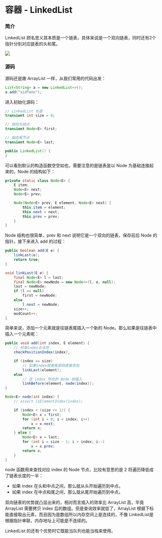 # 容器 - LinkedList


### 简介
LinkedList 顾名思义其本质是一个链表，具体来说是一个双向链表，同时还有2个指针分别对应链表的头和尾。

![](https://sidfate.oss-cn-hangzhou.aliyuncs.com/upic/20200222142056-4Abbjm.jpg)

### 源码

源码还是跟 ArrayList 一样，从我们常用的代码出发：
```java
List<String> a = new LinkedList<>();
a.add("sidfate");
```

进入初始化源码：
```java
// LinkedList 长度
transient int size = 0;

// 指向头结点
transient Node<E> first;

// 指向尾节点
transient Node<E> last;

public LinkedList() {
}
```

可以看到默认的构造函数空空如也，需要注意的是链表是以 Node 为基础连接起来的，Node 的结构如下：

```java
private static class Node<E> {
    E item;
    Node<E> next;
    Node<E> prev;

    Node(Node<E> prev, E element, Node<E> next) {
        this.item = element;
        this.next = next;
        this.prev = prev;
    }
}
```

Node 结构也很简单，prev 和 next 说明它是一个双向的链表，保存前后 Node 的指针。接下来进入 add 的过程：

```java
public boolean add(E e) {
    linkLast(e);
    return true;
}

void linkLast(E e) {
    final Node<E> l = last;
    final Node<E> newNode = new Node<>(l, e, null);
    last = newNode;
    if (l == null)
        first = newNode;
    else
        l.next = newNode;
    size++;
    modCount++;
}
```

简单来说，添加一个元素就是往链表尾插入一个新的 Node。那么如果是往链表中插入一个元素呢：

```java
public void add(int index, E element) {
    // 检查index合法性
    checkPositionIndex(index);

    if (index == size)
        // 如果index就是尾部则直接添加
        linkLast(element);
    else
        // 在 index 所在的 Node 前插入
        linkBefore(element, node(index));
}

Node<E> node(int index) {
    // assert isElementIndex(index);

    if (index < (size >> 1)) {
        Node<E> x = first;
        for (int i = 0; i < index; i++)
            x = x.next;
        return x;
    } else {
        Node<E> x = last;
        for (int i = size - 1; i > index; i--)
            x = x.prev;
        return x;
    }
}
```

node 函数用来查找对应 index 的 Node 节点，比较有意思的是 2 将遍历降低成了链表长度的一半：
* 如果 index 在头和中点之间，那么就从头开始遍历到中点。
* 如果 index 在中点和尾之间，那么就从尾开始遍历到中点。

双向链表的优势就凸显出来的，相对而言插入的效率比 ArrayList 高，毕竟 ArrayList 需要拷贝 index 后的数组。但是查询效率就低了，ArrayList 根据下标能直接取出元素，而且因为是数组所以内存空间上是连续的，不像 LinkedList是根据指针串联，内存地址上可能是不连续的。

LinkedList 的还有个优势时它既能当队列也能当栈来使用。

